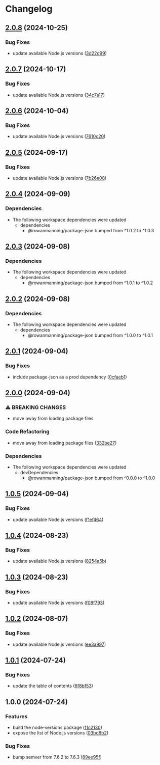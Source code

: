 # Changelog

## [2.0.8](https://github.com/rowanmanning/repo-tools/compare/node-versions-v2.0.7...node-versions-v2.0.8) (2024-10-25)


### Bug Fixes

* update available Node.js versions ([3d22d99](https://github.com/rowanmanning/repo-tools/commit/3d22d99e19928a06d77d256a73b456a33e9d24b9))

## [2.0.7](https://github.com/rowanmanning/repo-tools/compare/node-versions-v2.0.6...node-versions-v2.0.7) (2024-10-17)


### Bug Fixes

* update available Node.js versions ([34c7a17](https://github.com/rowanmanning/repo-tools/commit/34c7a179b9ce49707ce0a01b8fe8a0284b1ba31e))

## [2.0.6](https://github.com/rowanmanning/repo-tools/compare/node-versions-v2.0.5...node-versions-v2.0.6) (2024-10-04)


### Bug Fixes

* update available Node.js versions ([7610c20](https://github.com/rowanmanning/repo-tools/commit/7610c20bb5d6e595ff3163623d4d89e3fed245a4))

## [2.0.5](https://github.com/rowanmanning/repo-tools/compare/node-versions-v2.0.4...node-versions-v2.0.5) (2024-09-17)


### Bug Fixes

* update available Node.js versions ([7b26e08](https://github.com/rowanmanning/repo-tools/commit/7b26e08e2c6ce266a43025088c23fe74ce3f32bb))

## [2.0.4](https://github.com/rowanmanning/repo-tools/compare/node-versions-v2.0.3...node-versions-v2.0.4) (2024-09-09)


### Dependencies

* The following workspace dependencies were updated
  * dependencies
    * @rowanmanning/package-json bumped from ^1.0.2 to ^1.0.3

## [2.0.3](https://github.com/rowanmanning/repo-tools/compare/node-versions-v2.0.2...node-versions-v2.0.3) (2024-09-08)


### Dependencies

* The following workspace dependencies were updated
  * dependencies
    * @rowanmanning/package-json bumped from ^1.0.1 to ^1.0.2

## [2.0.2](https://github.com/rowanmanning/repo-tools/compare/node-versions-v2.0.1...node-versions-v2.0.2) (2024-09-08)


### Dependencies

* The following workspace dependencies were updated
  * dependencies
    * @rowanmanning/package-json bumped from ^1.0.0 to ^1.0.1

## [2.0.1](https://github.com/rowanmanning/repo-tools/compare/node-versions-v2.0.0...node-versions-v2.0.1) (2024-09-04)


### Bug Fixes

* include package-json as a prod dependency ([0cfaeb1](https://github.com/rowanmanning/repo-tools/commit/0cfaeb1012ee0ab35dc20e896c0840e7bd72aa70))

## [2.0.0](https://github.com/rowanmanning/repo-tools/compare/node-versions-v1.0.5...node-versions-v2.0.0) (2024-09-04)


### ⚠ BREAKING CHANGES

* move away from loading package files

### Code Refactoring

* move away from loading package files ([332be27](https://github.com/rowanmanning/repo-tools/commit/332be2739913c19231ce4eb99ecf091027d993b6))


### Dependencies

* The following workspace dependencies were updated
  * devDependencies
    * @rowanmanning/package-json bumped from ^0.0.0 to ^1.0.0

## [1.0.5](https://github.com/rowanmanning/repo-tools/compare/node-versions-v1.0.4...node-versions-v1.0.5) (2024-09-04)


### Bug Fixes

* update available Node.js versions ([f1ef464](https://github.com/rowanmanning/repo-tools/commit/f1ef4646cc1463a698f6aa2234fb33e21d723ca6))

## [1.0.4](https://github.com/rowanmanning/repo-tools/compare/node-versions-v1.0.3...node-versions-v1.0.4) (2024-08-23)


### Bug Fixes

* update available Node.js versions ([8254a5b](https://github.com/rowanmanning/repo-tools/commit/8254a5b59235d913151c160ceb26394e860759e3))

## [1.0.3](https://github.com/rowanmanning/repo-tools/compare/node-versions-v1.0.2...node-versions-v1.0.3) (2024-08-23)


### Bug Fixes

* update available Node.js versions ([f08f793](https://github.com/rowanmanning/repo-tools/commit/f08f793b001d68d3b317b2388046b979c43192f8))

## [1.0.2](https://github.com/rowanmanning/repo-tools/compare/node-versions-v1.0.1...node-versions-v1.0.2) (2024-08-07)


### Bug Fixes

* update available Node.js versions ([ee3a997](https://github.com/rowanmanning/repo-tools/commit/ee3a9970f3c130946dc52537ab6c0a6588c70954))

## [1.0.1](https://github.com/rowanmanning/repo-tools/compare/node-versions-v1.0.0...node-versions-v1.0.1) (2024-07-24)


### Bug Fixes

* update the table of contents ([6f8bf53](https://github.com/rowanmanning/repo-tools/commit/6f8bf531cf148e3b4d57f1aae624653f4bc4ca7b))

## 1.0.0 (2024-07-24)


### Features

* build the node-versions package ([f1c2130](https://github.com/rowanmanning/repo-tools/commit/f1c2130e84ae414fc55d6c38ca21f2fc7e02ca6c))
* expose the list of Node.js versions ([03bd8b2](https://github.com/rowanmanning/repo-tools/commit/03bd8b26991f5b053059f215c83c18970e626dff))


### Bug Fixes

* bump semver from 7.6.2 to 7.6.3 ([89ee95f](https://github.com/rowanmanning/repo-tools/commit/89ee95f5325248b30d113e50f883a87a192130d8))
